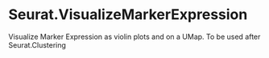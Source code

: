 # Seurat.VisualizeMarkerExpression

Visualize Marker Expression as violin plots and on a UMap. To be used after Seurat.Clustering
